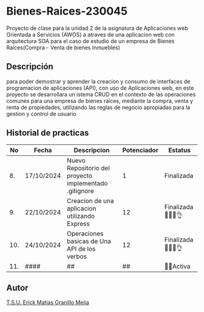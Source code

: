 # Bienes-Raices-230045
Proyecto de clase para la unidad 2 de la asignatura de Aplicaciones web Orientada a Servicios (AWOS) a atraves de una aplicacion web con arquitectura SOA para el caso de estudio de un empresa de Bienes Raíces(Compra - Venta de bienes Inmuebles)
## Descripción

para poder demostrar y aprender la creacíon y consumo de interfaces de programacion de aplicacíones (API), con uso de Aplicaciones web, en este proyecto se desarrollara un istema CRUD en el contexto de las operaciones comunes para una empresa de bienes raices, mediante la compra, venta y renta de propiedades, utilizando las reglas de negocio apropiadas para la gestion y control de usuario

## Historial de practicas

|No|Fecha|Descripcion|Potenciador|Estatus|
|--|--|--|--|--|
|8.|17/10/2024|Nuevo Repositorio del proyecto implementado .gitignore|1|Finalizada|
|9.|22/10/2024|Creacion de una aplicacion utilizando Express|12|Finalizada🤑🤑🤑👌|
|10.|24/10/2024|Operaciones basicas de Una API de los verbos|12|Finalizada🤑🤑🤑👌|
|11.|####|##|##|🌟💫Activa|
## Autor 
[T.S.U. Erick Matias Granillo Mejia  ](https://github.com/Ematias230045)
